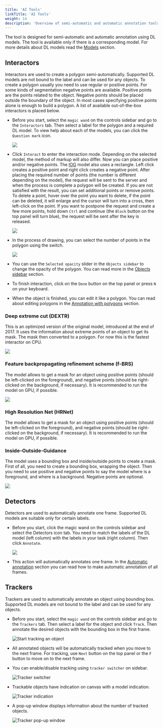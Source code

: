 ```yaml
---
title: 'AI Tools'
linkTitle: 'AI Tools'
weight: 14
description: 'Overview of semi-automatic and automatic annotation tools available in CVAT.'
---
```


The tool is designed for semi-automatic and automatic annotation using DL models.
The tool is available only if there is a corresponding model.
For more details about DL models read the [Models](/docs/manual/advanced/models/) section.

## Interactors

Interactors are used to create a polygon semi-automatically.
Supported DL models are not bound to the label and can be used for any objects.
To create a polygon usually you need to use regular or positive points.
For some kinds of segmentation negative points are available.
Positive points are the points related to the object.
Negative points should be placed outside the boundary of the object.
In most cases specifying positive points alone is enough to build a polygon.
A list of available out-of-the-box interactors is placed below.

- Before you start, select the `magic wand` on the controls sidebar and go to the `Interactors` tab.
  Then select a label for the polygon and a required DL model. To view help about each of the
  models, you can click the `Question mark` icon.

  ![](/images/image114_detrac.jpg)

- Click `Interact` to enter the interaction mode. Depending on the selected model,
  the method of markup will also differ.
  Now you can place positive and/or negative points. The [IOG](#inside-outside-guidance) model also uses a rectangle.
  Left click creates a positive point and right click creates a negative point.
  After placing the required number of points (the number is different depending on the model),
  the request will be sent to the server and when the process is complete a polygon will be created.
  If you are not satisfied with the result, you can set additional points or remove points.
  To delete a point, hover over the point you want to delete, if the point can be deleted,
  it will enlarge and the cursor will turn into a cross, then left-click on the point.
  If you want to postpone the request and create a few more points, hold down `Ctrl` and continue (the `Block`
  button on the top panel will turn blue), the request will be sent after the key is released.

  ![](/images/image188_detrac.jpg)

- In the process of drawing, you can select the number of points in the polygon using the switch.

  ![](/images/image224.jpg)

- You can use the `Selected opacity` slider in the `Objects sidebar` to change the opacity of the polygon.
  You can read more in the [Objects sidebar](/docs/manual/basics/objects-sidebar/#appearance) section.

- To finish interaction, click on the `Done` button on the top panel or press `N` on your keyboard.

- When the object is finished, you can edit it like a polygon.
  You can read about editing polygons in the [Annotation with polygons](/docs/manual/advanced/annotation-with-polygons/) section.

### Deep extreme cut (DEXTR)

This is an optimized version of the original model, introduced at the end of 2017.
It uses the information about extreme points of an object to get its mask. The mask then converted to a polygon.
For now this is the fastest interactor on CPU.

![](/images/dextr_example.gif)

### Feature backpropagating refinement scheme (f-BRS)

The model allows to get a mask for an object using positive points
(should be left-clicked on the foreground), and negative points
(should be right-clicked on the background, if necessary).
It is recommended to run the model on GPU, if possible.

![](/images/fbrs_example.gif)

### High Resolution Net (HRNet)

The model allows to get a mask for an object using positive points
(should be left-clicked on the foreground), and negative points
(should be right-clicked on the background, if necessary).
It is recommended to run the model on GPU, if possible.


### Inside-Outside-Guidance

The model uses a bounding box and inside/outside points to create a mask.
First of all, you need to create a bounding box, wrapping the object.
Then you need to use positive and negative points to say the model where is a foreground,
and where is a background. Negative points are optional.

![](/images/iog_example.gif)

## Detectors

Detectors are used to automatically annotate one frame. Supported DL models are suitable only for certain labels.

- Before you start, click the magic wand on the controls sidebar and select the Detectors icon tab.
  You need to match the labels of the DL model (left column) with the labels in your task (right column).
  Then click `Annotate`.

  ![](/images/image187.jpg)

- This action will automatically annotates one frame.
  In the [Automatic annotation](/docs/manual/advanced/automatic-annotation/) section you can read
  how to make automatic annotation of all frames.

## Trackers

Trackers are used to automatically annotate an object using bounding box.
Supported DL models are not bound to the label and can be used for any objects.

- Before you start, select the `magic wand` on the controls sidebar and go to the `Trackers` tab.
  Then select a label for the object and сlick `Track`. Then annotate the desired objects with the
  bounding box in the first frame.

  ![Start tracking an object](/images/trackers_tab.png)

- All annotated objects will be automatically tracked when you move to the next frame.
  For tracking, use `Next` button on the top panel or the `F` button to move on to the next frame.

- You can enable/disable tracking using `tracker switcher` on sidebar.

  ![Tracker switcher](/images/tracker_switcher.jpg)

- Trackable objects have indication on canvas with a model indication.

  ![Tracker indication](/images/tracker_indication.png)

- A pop-up window displays information about the number of tracked objects.

  ![Tracker pop-up window](/images/tracker_pop-up_window.png)
